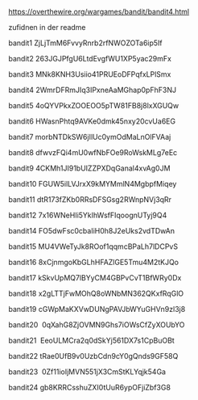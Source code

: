 https://overthewire.org/wargames/bandit/bandit4.html

zufidnen in der readme

bandit1   ZjLjTmM6FvvyRnrb2rfNWOZOTa6ip5If

bandit2   263JGJPfgU6LtdEvgfWU1XP5yac29mFx

bandit3  MNk8KNH3Usiio41PRUEoDFPqfxLPlSmx

bandit4   2WmrDFRmJIq3IPxneAaMGhap0pFhF3NJ
    
bandit5  4oQYVPkxZOOEOO5pTW81FB8j8lxXGUQw
         
bandit6       HWasnPhtq9AVKe0dmk45nxy20cvUa6EG

bandit7   morbNTDkSW6jIlUc0ymOdMaLnOlFVAaj

bandit8    dfwvzFQi4mU0wfNbFOe9RoWskMLg7eEc

bandit9    4CKMh1JI91bUIZZPXDqGanal4xvAg0JM

bandit10     FGUW5ilLVJrxX9kMYMmlN4MgbpfMiqey

bandit11   dtR173fZKb0RRsDFSGsg2RWnpNVj3qRr

bandit12    7x16WNeHIi5YkIhWsfFIqoognUTyj9Q4

bandit14   FO5dwFsc0cbaIiH0h8J2eUks2vdTDwAn

bandit15   MU4VWeTyJk8ROof1qqmcBPaLh7lDCPvS

bandit16  8xCjnmgoKbGLhHFAZlGE5Tmu4M2tKJQo

bandit17  kSkvUpMQ7lBYyCM4GBPvCvT1BfWRy0Dx

bandit18 x2gLTTjFwMOhQ8oWNbMN362QKxfRqGlO

bandit19 cGWpMaKXVwDUNgPAVJbWYuGHVn9zl3j8

bandit20  0qXahG8ZjOVMN9Ghs7iOWsCfZyXOUbYO

bandit21  EeoULMCra2q0dSkYj561DX7s1CpBuOBt

bandit22  tRae0UfB9v0UzbCdn9cY0gQnds9GF58Q

bandit23   0Zf11ioIjMVN551jX3CmStKLYqjk54Ga

bandit24 gb8KRRCsshuZXI0tUuR6ypOFjiZbf3G8



